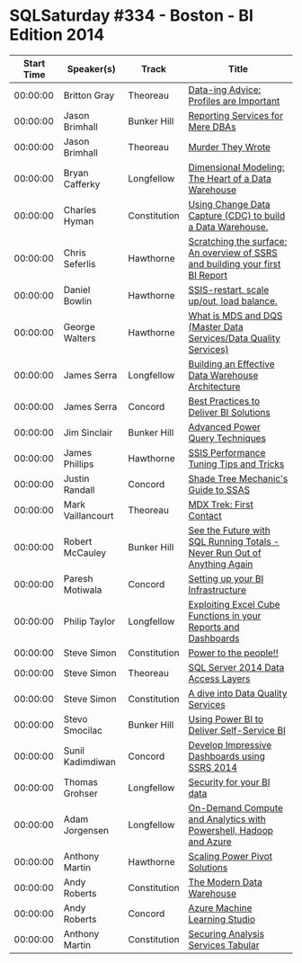 # SQLSaturday #334 - Boston - BI Edition 2014
Start Time|Speaker(s)|Track|Title
---|---|---|---
00:00:00|Britton Gray|Theoreau|[Data-ing Advice: Profiles are Important](10406.md)
00:00:00|Jason Brimhall|Bunker Hill|[Reporting Services for Mere DBAs](10873.md)
00:00:00|Jason Brimhall|Theoreau|[Murder They Wrote](10875.md)
00:00:00|Bryan Cafferky|Longfellow|[Dimensional Modeling: The Heart of a Data Warehouse ](11031.md)
00:00:00|Charles Hyman|Constitution|[Using Change Data Capture (CDC) to build a Data Warehouse.](11427.md)
00:00:00|Chris Seferlis|Hawthorne|[Scratching the surface: An overview of SSRS and building your first BI Report](12055.md)
00:00:00|Daniel Bowlin|Hawthorne|[SSIS-restart, scale up/out, load balance.](12891.md)
00:00:00|George Walters|Hawthorne|[What is MDS and DQS (Master Data Services/Data Quality Services)](14562.md)
00:00:00|James Serra|Longfellow|[Building an Effective Data Warehouse Architecture](15600.md)
00:00:00|James Serra|Concord|[Best Practices to Deliver BI Solutions](15601.md)
00:00:00|Jim Sinclair|Bunker Hill|[Advanced Power Query Techniques](16824.md)
00:00:00|James Phillips|Hawthorne|[SSIS Performance Tuning Tips and Tricks](17552.md)
00:00:00|Justin Randall|Concord|[Shade Tree Mechanic's Guide to SSAS](17583.md)
00:00:00|Mark Vaillancourt|Theoreau|[MDX Trek: First Contact](19666.md)
00:00:00|Robert McCauley|Bunker Hill|[See the Future with SQL Running Totals - Never Run Out of Anything Again](19962.md)
00:00:00|Paresh Motiwala|Concord|[Setting up your BI Infrastructure](21677.md)
00:00:00|Philip Taylor|Longfellow|[Exploiting Excel Cube Functions in your Reports and Dashboards](22373.md)
00:00:00|Steve Simon|Constitution|[Power to the people!!](25565.md)
00:00:00|Steve Simon|Theoreau|[SQL Server 2014 Data Access Layers](25567.md)
00:00:00|Steve Simon|Constitution|[A dive into Data Quality Services](25570.md)
00:00:00|Stevo Smocilac|Bunker Hill|[Using Power BI to Deliver Self-Service BI](25821.md)
00:00:00|Sunil Kadimdiwan|Concord|[Develop Impressive Dashboards using SSRS 2014](25882.md)
00:00:00|Thomas Grohser|Longfellow|[Security for your BI data](26138.md)
00:00:00|Adam Jorgensen|Longfellow|[On-Demand Compute and Analytics with Powershell, Hadoop and Azure](9144.md)
00:00:00|Anthony Martin|Hawthorne|[Scaling Power Pivot Solutions](9368.md)
00:00:00|Andy Roberts|Constitution|[The Modern Data Warehouse](9643.md)
00:00:00|Andy Roberts|Concord|[Azure Machine Learning Studio](9644.md)
00:00:00|Anthony Martin|Constitution|[Securing Analysis Services Tabular](9683.md)

